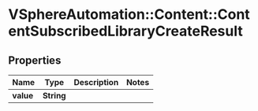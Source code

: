 # VSphereAutomation::Content::ContentSubscribedLibraryCreateResult

## Properties
Name | Type | Description | Notes
------------ | ------------- | ------------- | -------------
**value** | **String** |  | 


